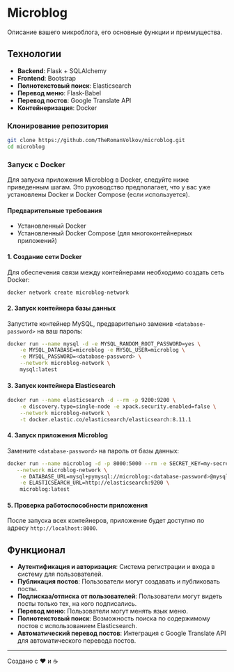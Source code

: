 # Microblog

Описание вашего микроблога, его основные функции и преимущества.

## Технологии

- **Backend**: Flask + SQLAlchemy
- **Frontend**: Bootstrap
- **Полнотекстовый поиск**: Elasticsearch
- **Перевод меню**: Flask-Babel
- **Перевод постов**: Google Translate API
- **Контейнеризация**: Docker

### Клонирование репозитория

```bash
git clone https://github.com/TheRomanVolkov/microblog.git
cd microblog
```

### Запуск с Docker

Для запуска приложения Microblog в Docker, следуйте ниже приведенным шагам. Это руководство предполагает, что у вас уже установлены Docker и Docker Compose (если используется).

#### Предварительные требования

- Установленный Docker
- Установленный Docker Compose (для многоконтейнерных приложений)


#### 1. Создание сети Docker

Для обеспечения связи между контейнерами необходимо создать сеть Docker:

```bash
docker network create microblog-network
```

#### 2. Запуск контейнера базы данных

Запустите контейнер MySQL, предварительно заменив `<database-password>` на ваш пароль:

```bash
docker run --name mysql -d -e MYSQL_RANDOM_ROOT_PASSWORD=yes \
    -e MYSQL_DATABASE=microblog -e MYSQL_USER=microblog \
    -e MYSQL_PASSWORD=<database-password> \
    --network microblog-network \
    mysql:latest
```

#### 3. Запуск контейнера Elasticsearch

```bash
docker run --name elasticsearch -d --rm -p 9200:9200 \
    -e discovery.type=single-node -e xpack.security.enabled=false \
    --network microblog-network \
    -t docker.elastic.co/elasticsearch/elasticsearch:8.11.1
```

#### 4. Запуск приложения Microblog

Замените `<database-password>` на пароль от базы данных:

```bash
docker run --name microblog -d -p 8000:5000 --rm -e SECRET_KEY=my-secret-key \
   --network microblog-network \
    -e DATABASE_URL=mysql+pymysql://microblog:<database-password>@mysql/microblog \
    -e ELASTICSEARCH_URL=http://elasticsearch:9200 \
    microblog:latest
```

#### 5. Проверка работоспособности приложения

После запуска всех контейнеров, приложение будет доступно по адресу `http://localhost:8000`.

## Функционал

- **Аутентификация и авторизация**: Система регистрации и входа в систему для пользователей.
- **Публикация постов**: Пользователи могут создавать и публиковать посты.
- **Подпискаа/отписка от пользователей**: Пользователи могут видеть посты только тех, на кого подписались.
- **Перевод меню**: Пользователи могут менять язык меню.
- **Полнотекстовый поиск**: Возможность поиска по содержимому постов с использованием Elasticsearch.
- **Автоматический перевод постов**: Интеграция с Google Translate API для автоматического перевода постов.

---

Создано с ❤️ и ☕

